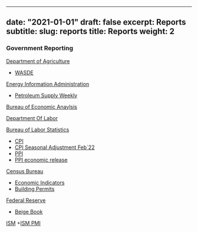 
---
date: "2021-01-01"
draft: false
excerpt: Reports
subtitle:
slug: reports
title: Reports
weight: 2
---

### Government Reporting

[Department of Agriculture](https://www.usda.gov/)<br>
+ [WASDE](https://www.usda.gov/oce/commodity/wasde)

[Energy Information Administration](https://www.eia.gov/)<br>
+ [Petroleum Supply Weekly](https://www.eia.gov/petroleum/supply/weekly/)

[Bureau of Economic Anaylsis](https://www.bea.gov/)<br>

[Department Of Labor](https://www.dol.gov/newsroom/economicdata)<br>

[Bureau of Labor Statistics](https://www.bls.gov)
+ [CPI](https://www.bls.gov/cpi/)
+ [CPI Seasonal Adjustment Feb`22](https://www.bls.gov/cpi/seasonal-adjustment/home.htm)
+ [PPI](https://www.bls.gov/ppi/)
+ [PPI economic release](https://www.bls.gov/news.release/ppi.nr0.htm)

[Census Bureau](https://www.census.gov)
+ [Economic Indicators](https://www.census.gov/economic-indicators/#retail_sales)
+ [Building Permits](https://www.census.gov/construction/nrc/index.html)

[Federal Reserve](https://www.federalreserve.gov/)
+ [Beige Book](https://www.federalreserve.gov/monetarypolicy/beigebook/default.htm)

[ISM](https://www.ismworld.org/supply-management-news-and-reports/reports/ism-report-on-business/)
+[ISM PMI](https://www.ismworld.org/supply-management-news-and-reports/reports/ism-report-on-business/)